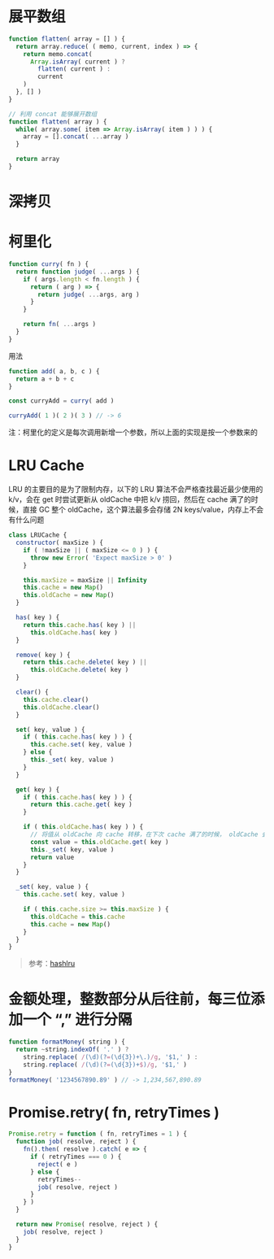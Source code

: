 # 展平数组

```js
function flatten( array = [] ) {
  return array.reduce( ( memo, current, index ) => {
    return memo.concat(
      Array.isArray( current ) ?
        flatten( current ) :
        current
    )
  }, [] )
}
```

```js
// 利用 concat 能够展开数组
function flatten( array ) {
  while( array.some( item => Array.isArray( item ) ) ) {
    array = [].concat( ...array )
  }

  return array
}
```

# 深拷贝

# 柯里化

```js
function curry( fn ) {
  return function judge( ...args ) {
    if ( args.length < fn.length ) {
      return ( arg ) => {
        return judge( ...args, arg )
      }
    }

    return fn( ...args )
  }
}
```

用法

```js
function add( a, b, c ) {
  return a + b + c
}

const curryAdd = curry( add )

curryAdd( 1 )( 2 )( 3 ) // -> 6
```

注：柯里化的定义是每次调用新增一个参数，所以上面的实现是按一个参数来的

# LRU Cache

LRU 的主要目的是为了限制内存，以下的 LRU 算法不会严格查找最近最少使用的k/v，会在 get 时尝试更新从 oldCache 中把 k/v 捞回，然后在 cache 满了的时候，直接 GC 整个 oldCache，这个算法最多会存储 2N keys/value，内存上不会有什么问题

```js
class LRUCache {
  constructor( maxSize ) {
    if ( !maxSize || ( maxSize <= 0 ) ) {
      throw new Error( 'Expect maxSize > 0' )
    }

    this.maxSize = maxSize || Infinity
    this.cache = new Map()
    this.oldCache = new Map()
  }

  has( key ) {
    return this.cache.has( key ) ||
      this.oldCache.has( key )
  }

  remove( key ) {
    return this.cache.delete( key ) ||
      this.oldCache.delete( key )
  }

  clear() {
    this.cache.clear()
    this.oldCache.clear()
  }

  set( key, value ) {
    if ( this.cache.has( key ) ) {
      this.cache.set( key, value )
    } else {
      this._set( key, value )
    }
  }

  get( key ) {
    if ( this.cache.has( key ) ) {
      return this.cache.get( key )
    }

    if ( this.oldCache.has( key ) ) {
      // 将值从 oldCache 向 cache 转移，在下次 cache 满了的时候， oldCache 会被自动 GC
      const value = this.oldCache.get( key )
      this._set( key, value )
      return value
    }
  }

  _set( key, value ) {
    this.cache.set( key, value )

    if ( this.cache.size >= this.maxSize ) {
      this.oldCache = this.cache
      this.cache = new Map()
    }
  }
}
```

> 参考：[hashlru](https://github.com/dominictarr/hashlru)

# 金额处理，整数部分从后往前，每三位添加一个 “,” 进行分隔

```js
function formatMoney( string ) {
  return ~string.indexOf( '.' ) ?
    string.replace( /(\d)(?=(\d{3})+\.)/g, '$1,' ) :
    string.replace( /(\d)(?=(\d{3})+$)/g, '$1,' )
}
formatMoney( '1234567890.89' ) // -> 1,234,567,890.89
```

# Promise.retry( fn, retryTimes )

```js
Promise.retry = function ( fn, retryTimes = 1 ) {
  function job( resolve, reject ) {
    fn().then( resolve ).catch( e => {
      if ( retryTimes === 0 ) {
        reject( e )
      } else {
        retryTimes--
        job( resolve, reject )
      }
    } )
  }

  return new Promise( resolve, reject ) {
    job( resolve, reject )
  }
}
```
